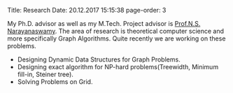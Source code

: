 Title: Research
Date: 20.12.2017 15:15:38 
page-order: 3

My Ph.D. advisor as well as my M.Tech. Project advisor is [Prof.N.S. Narayanaswamy][1].
The area of research is theoretical computer science and more specifically Graph Algorithms.
Quite recently we are working on these problems.

- Designing Dynamic Data Structures for Graph Problems. 
- Designing exact algorithm for NP-hard problems(Treewidth, Minimum fill-in, Steiner tree).
- Solving Problems on Grid.

[1]: http://www.cse.iitm.ac.in/~swamy/
